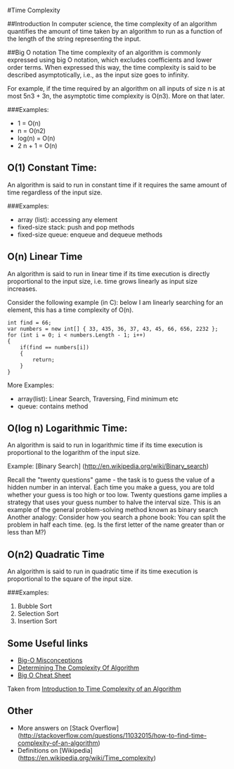 #Time Complexity

##Introduction
In computer science, the time complexity of an algorithm quantifies the amount of time taken by an algorithm to run as a function of the length of the string representing the input.

##Big O notation
The time complexity of an algorithm is commonly expressed using big O notation, which excludes coefficients and lower order terms. When expressed this way, the time complexity is said to be described asymptotically, i.e., as the input size goes to infinity.

For example, if the time required by an algorithm on all inputs of size n is at most 5n3 + 3n, the asymptotic time complexity is O(n3). More on that later.

###Examples:

+ 1 = O(n)
+ n = O(n2)
+ log(n) = O(n)
+ 2 n + 1 = O(n)

## O(1) Constant Time:

An algorithm is said to run in constant time if it requires the same amount of time regardless of the input size.

###Examples:

+ array (list): accessing any element
+ fixed-size stack: push and pop methods
+ fixed-size queue: enqueue and dequeue methods

## O(n) Linear Time
An algorithm is said to run in linear time if its time execution is directly proportional to the input size, i.e. time grows linearly as input size increases.

Consider the following example (in C): below I am linearly searching for an element, this has a time complexity of O(n).


```
int find = 66;
var numbers = new int[] { 33, 435, 36, 37, 43, 45, 66, 656, 2232 };
for (int i = 0; i < numbers.Length - 1; i++)
{
    if(find == numbers[i])
    {
        return;
    }
}
```

More Examples:

+ array(list): Linear Search, Traversing, Find minimum etc
+ queue: contains method

## O(log n) Logarithmic Time:
An algorithm is said to run in logarithmic time if its time execution is proportional to the logarithm of the input size.

Example: [Binary Search] (http://en.wikipedia.org/wiki/Binary_search)

Recall the "twenty questions" game - the task is to guess the value of a hidden number in an interval. Each time you make a guess, you are told whether your guess is too high or too low. Twenty questions game implies a strategy that uses your guess number to halve the interval size. This is an example of the general problem-solving method known as binary search
Another analogy: Consider how you search a phone book: You can split the problem in half each time. (eg. Is the first letter of the name greater than or less than M?)

## O(n2) Quadratic Time
An algorithm is said to run in quadratic time if its time execution is proportional to the square of the input size.

###Examples:

1. Bubble Sort
1. Selection Sort
1. Insertion Sort

## Some Useful links
+ [Big-O Misconceptions](http://ssp.impulsetrain.com/big-o.html)
+ [Determining The Complexity Of Algorithm](http://philipstel.wordpress.com/2011/03/07/determining-the-complexity-of-an-algorithm-the-basic-part/)
+ [Big O Cheat Sheet](http://bigocheatsheet.com/)

Taken from [Introduction to Time Complexity of an Algorithm](http://careerbaba.in/2014/01/introduction-to-time-complexity-of-an-algorithm/)

## Other
+ More answers on [Stack Overflow] (http://stackoverflow.com/questions/11032015/how-to-find-time-complexity-of-an-algorithm)
+ Definitions on [Wikipedia] (https://en.wikipedia.org/wiki/Time_complexity)
